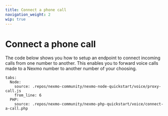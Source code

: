 ```yaml
---
title: Connect a phone call
navigation_weight: 2
wip: true
---
```


# Connect a phone call

The code below shows you how to setup an endpoint to connect incoming calls from one number to another. This enables you to forward voice calls made to a Nexmo number to another number of your choosing.

```tabbed_examples
tabs:
  Node:
    source: .repos/nexmo-community/nexmo-node-quickstart/voice/proxy-call.js
    from_line: 6
  PHP:
    source: .repos/nexmo-community/nexmo-php-quickstart/voice/connect-a-call.php
```

